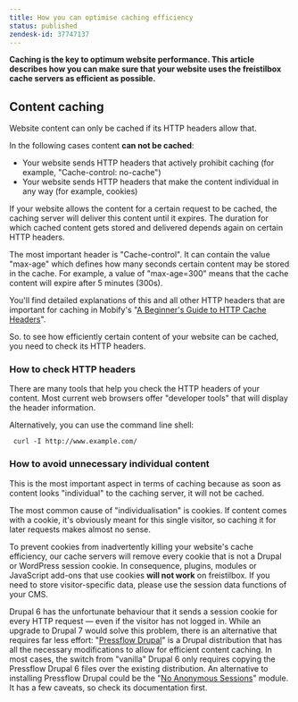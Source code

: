 ```yaml
---
title: How you can optimise caching efficiency
status: published
zendesk-id: 37747137
---
```


**Caching is the key to optimum website performance. This article describes how you can make sure that your website uses the freistilbox cache servers as efficient as possible.**

## Content caching

Website content can only be cached if its HTTP headers allow that.

In the following cases content **can not be cached**:

* Your website sends HTTP headers that actively prohibit caching (for example, "Cache-control: no-cache")
* Your website sends HTTP headers that make the content individual in any way (for example, cookies)

If your website allows the content for a certain request to be cached, the caching server will deliver this content until it expires. The duration for which cached content gets stored and delivered depends again on certain HTTP headers.

The most important header is "Cache-control". It can contain the value "max-age" which defines how many seconds certain content may be stored in the cache. For example, a value of "max-age=300" means that the cache content will expire after 5 minutes (300s).

You'll find detailed explanations of this and all other HTTP headers that are important for caching in Mobify's "[A Beginner's Guide to HTTP Cache Headers](http://www.mobify.com/blog/beginners-guide-to-http-cache-headers/ "A Beginner's Guide to HTTP Cache Headers")".

So. to see how efficiently certain content of your website can be cached, you need to check its HTTP headers.


### How to check HTTP headers

There are many tools that help you check the HTTP headers of your content. Most current web browsers offer "developer tools" that will display the header information.

Alternatively, you can use the command line shell:

     curl -I http://www.example.com/


### How to avoid unnecessary individual content

This is the most important aspect in terms of caching because as soon as content looks "individual" to the caching server, it will not be cached.

The most common cause of "individualisation" is cookies. If content comes with a cookie, it's obviously meant for this single visitor, so caching it for later requests makes almost no sense. 

To prevent cookies from inadvertently killing your website's cache efficiency, our cache servers will remove every cookie that is not a Drupal or WordPress session cookie. In consequence, plugins, modules or JavaScript add-ons that use cookies **will not work** on freistilbox. If you need to store visitor-specific data, please use the session data functions of your CMS.

Drupal 6 has the unfortunate behaviour that it sends a session cookie for every HTTP request — even if the visitor has not logged in. While an upgrade to Drupal 7 would solve this problem, there is an alternative that requires far less effort: "[Pressflow Drupal](http://pressflow.org/ "Pressflow | Enhanced performance and scalability for Drupal")" is a Drupal distribution that has all the necessary modifications to allow for efficient content caching. In most cases, the switch from "vanilla" Drupal 6 only requires copying the Pressflow Drupal 6 files over the existing distribution. An alternative to installing Pressflow Drupal could be the "[No Anonymous Sessions](https://drupal.org/project/no_anon)" module. It has a few caveats, so check its documentation first.
